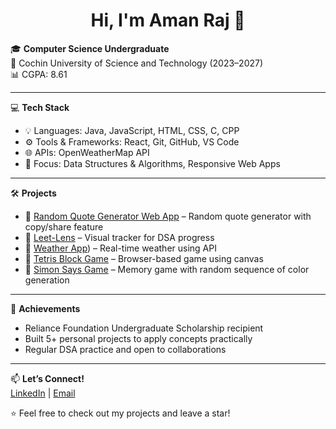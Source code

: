 

<h1 align="center">Hi, I'm Aman Raj 👋</h1>

🎓 **Computer Science Undergraduate**  
📍 Cochin University of Science and Technology (2023–2027)  
📊 CGPA: 8.61

---

💻 **Tech Stack**  
- 💡 Languages: Java, JavaScript, HTML, CSS, C, CPP 
- ⚙️ Tools & Frameworks: React, Git, GitHub, VS Code  
- 🌐 APIs: OpenWeatherMap API  
- 🧠 Focus: Data Structures & Algorithms, Responsive Web Apps

---

🛠 **Projects**  
- 🔹 [Random Quote Generator Web App]([#](https://github.com/aman-6301/Random-Quote-Generator)) – Random quote generator with copy/share feature  
- 🔹 [Leet-Lens](https://github.com/aman-6301/LeetLens) – Visual tracker for DSA progress  
- 🔹 [Weather App](https://github.com/aman-6301/Weather-App)) – Real-time weather using API  
- 🔹 [Tetris Block Game](https://github.com/aman-6301/Block-Game) – Browser-based game using canvas  
- 🔹 [Simon Says Game](https://github.com/aman-6301/memoryGame) – Memory game with random sequence of color generation

---

🏅 **Achievements**  
- Reliance Foundation Undergraduate Scholarship recipient  
- Built 5+ personal projects to apply concepts practically  
- Regular DSA practice and open to collaborations

---

📫 **Let’s Connect!**  
[LinkedIn](https://www.linkedin.com/in/aman-raj-280964336) | [Email](mailto:amanraj6301@gmail.com)

⭐️ Feel free to check out my projects and leave a star!


